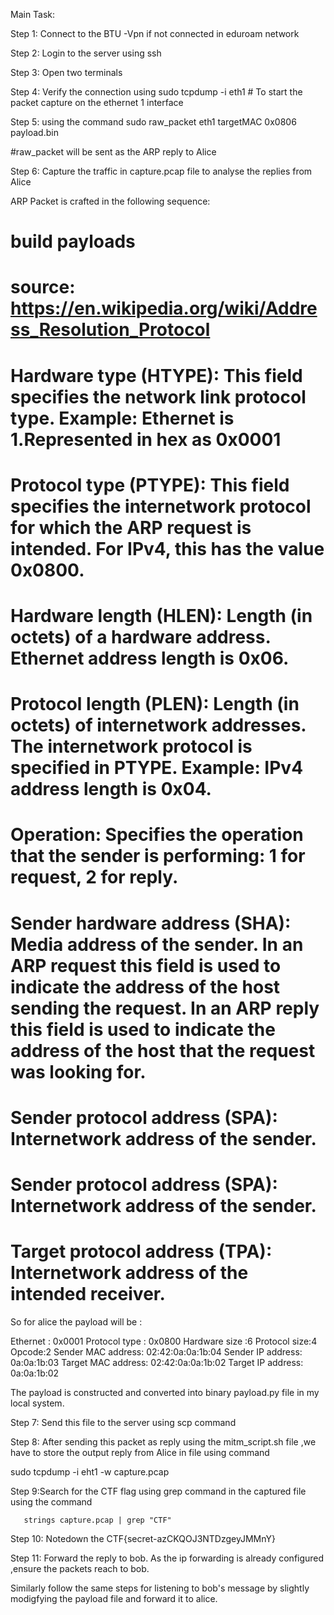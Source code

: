 
Main Task:

Step 1: Connect to the BTU -Vpn if not connected in eduroam network

Step 2: Login to the server using ssh

Step 3: Open two terminals 

Step 4: Verify the connection using sudo tcpdump -i eth1 # To start the packet capture on the ethernet 1 interface  

Step 5: using the command sudo raw_packet eth1 targetMAC 0x0806 payload.bin

#raw_packet will be sent as the ARP reply to Alice

Step 6: Capture the traffic in capture.pcap file to analyse the replies from Alice 



ARP Packet is crafted in the following sequence:


# build payloads
# source: https://en.wikipedia.org/wiki/Address_Resolution_Protocol

#  Hardware type (HTYPE): This field specifies the network link protocol type. Example: Ethernet is 1.Represented in hex as 0x0001

# Protocol type (PTYPE): This field specifies the internetwork protocol for which the ARP request is intended. For IPv4, this has the value 0x0800.

# Hardware length (HLEN): Length (in octets) of a hardware address. Ethernet address length is 0x06.

# Protocol length (PLEN): Length (in octets) of internetwork addresses. The internetwork protocol is specified in PTYPE. Example: IPv4 address length is 0x04.

# Operation: Specifies the operation that the sender is performing: 1 for request, 2 for reply.

# Sender hardware address (SHA): Media address of the sender. In an ARP request this field is used to indicate the address of the host sending the request. In an ARP reply this field is used to indicate the address of the host that the request was looking for.

# Sender protocol address (SPA): Internetwork address of the sender.
# Sender protocol address (SPA): Internetwork address of the sender.
# Target protocol address (TPA): Internetwork address of the intended receiver.

So for alice the payload will be :

Ethernet : 0x0001
Protocol type : 0x0800
Hardware size :6
Protocol size:4
Opcode:2
Sender MAC address: 02:42:0a:0a:1b:04
Sender IP address: 0a:0a:1b:03
Target MAC address: 02:42:0a:0a:1b:02
Target IP address: 0a:0a:1b:02

The payload is constructed and converted into binary payload.py file in my local system.


Step 7: Send this file to the server using scp command 

Step 8: After sending this packet as reply  using the mitm_script.sh file ,we have to store the output reply from Alice in file using command 

sudo tcpdump -i eht1 -w capture.pcap 



Step 9:Search for the CTF flag using grep command in the captured file using the command 

       strings capture.pcap | grep "CTF"

Step 10: Notedown the CTF{secret-azCKQOJ3NTDzgeyJMMnY}


 
Step 11: Forward the reply to bob. As the ip forwarding is already configured ,ensure the packets reach to bob.


Similarly follow the same steps for listening to bob's message by slightly modigfying the payload file and forward it to alice.









 
